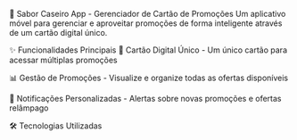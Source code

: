 📱 Sabor Caseiro App - Gerenciador de Cartão de Promoções 
Um aplicativo móvel para gerenciar e aproveitar promoções de forma inteligente através de um cartão digital único.

✨ Funcionalidades Principais
🎯 Cartão Digital Único - Um único cartão para acessar múltiplas promoções

📊 Gestão de Promoções - Visualize e organize todas as ofertas disponíveis

🔔 Notificações Personalizadas - Alertas sobre novas promoções e ofertas relâmpago

🛠️ Tecnologias Utilizadas
